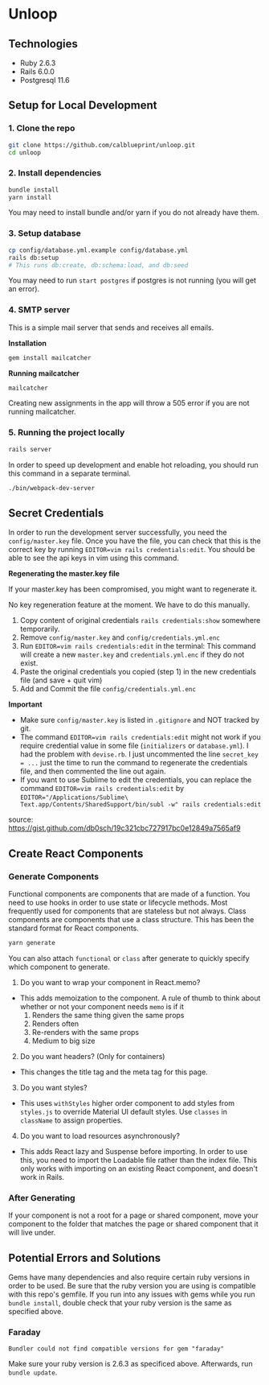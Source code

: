 # Unloop

## Technologies

- Ruby 2.6.3
- Rails 6.0.0
- Postgresql 11.6

## Setup for Local Development


### 1. Clone the repo

```bash
git clone https://github.com/calblueprint/unloop.git
cd unloop
```

### 2. Install dependencies

```bash
bundle install
yarn install
```
You may need to install bundle and/or yarn if you do not already have them.

### 3. Setup database
```bash
cp config/database.yml.example config/database.yml
rails db:setup
# This runs db:create, db:schema:load, and db:seed
```
You may need to run `start postgres` if postgres is not running (you will get an error).

### 4. SMTP server

This is a simple mail server that sends and receives all emails.

**Installation**
```bash
gem install mailcatcher
```
**Running mailcatcher**
```bash
mailcatcher
```
Creating new assignments in the app will throw a 505 error if you are not running mailcatcher. 

### 5. Running the project locally
```bash
rails server
```
In order to speed up development and enable hot reloading, you should run this command in a separate terminal. 
```bash
./bin/webpack-dev-server
``` 


## Secret Credentials
In order to run the development server successfully, you need the `config/master.key` file. 
Once you have the file, you can check that this is the correct key by running `EDITOR=vim rails credentials:edit`. You should be able to see the api keys in vim using this command. 

**Regenerating the master.key file**

If your master.key has been compromised, you might want to regenerate it.

No key regeneration feature at the moment.
We have to do this manually.

1. Copy content of original credentials `rails credentials:show` somewhere temporarily.
2. Remove `config/master.key` and `config/credentials.yml.enc`
3. Run `EDITOR=vim rails credentials:edit` in the terminal: This command will create a new `master.key` and `credentials.yml.enc` if they do not exist.
4. Paste the original credentials you copied (step 1) in the new credentials file (and save + quit vim)
5. Add and Commit the file `config/credentials.yml.enc`

**Important**

- Make sure `config/master.key` is listed in `.gitignore` and NOT tracked by git.
- The command `EDITOR=vim rails credentials:edit` might not work if you require credential value in some file (`initializers` or `database.yml`).
  I had the problem with `devise.rb`. I just uncommented the line `secret_key = ...` just the time to run the command to regenerate the credentials file, and then commented the line out again.
- If you want to use Sublime to edit the credentials, you can replace the command `EDITOR=vim rails credentials:edit` by `EDITOR="/Applications/Sublime\ Text.app/Contents/SharedSupport/bin/subl -w" rails credentials:edit`

source: https://gist.github.com/db0sch/19c321cbc727917bc0e12849a7565af9

## Create React Components

### Generate Components

Functional components are components that are made of a function. You need to use hooks in order to use state or lifecycle methods. Most frequently used for components that are stateless but not always. Class components are components that use a class structure. This has been the standard format for React components.

```bash
yarn generate
```

You can also attach `functional` or `class` after generate to quickly specify which component to generate.

1. Do you want to wrap your component in React.memo?

- This adds memoization to the component. A rule of thumb to think about whether or not your component needs `memo` is if it
  1. Renders the same thing given the same props
  2. Renders often
  3. Re-renders with the same props
  4. Medium to big size

2. Do you want headers? (Only for containers)

- This changes the title tag and the meta tag for this page.

3. Do you want styles?

- This uses `withStyles` higher order component to add styles from `styles.js` to override Material UI default styles. Use `classes` in `className` to assign properties.

4. Do you want to load resources asynchronously?

- This adds React lazy and Suspense before importing. In order to use this, you need to import the Loadable file rather than the index file. This only works with importing on an existing React component, and doesn't work in Rails.

### After Generating

If your component is not a root for a page or shared component, move your component to the folder that matches the page or shared component that it will live under.

## Potential Errors and Solutions
Gems have many dependencies and also require certain ruby versions in order to be used. Be sure that the ruby version you are using is compatible with this repo's gemfile. If you run into any issues with gems while you run `bundle install`, double check that your ruby version is the same as specified above.

### Faraday
`Bundler could not find compatible versions for gem "faraday"`

Make sure your ruby version is 2.6.3 as specificed above. Afterwards, run `bundle update`.


